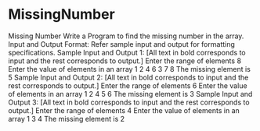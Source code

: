 # MissingNumber
Missing Number   Write a Program to find the missing number in the array.    Input and Output Format:  Refer sample input and output for formatting specifications.   Sample Input and Output 1:  [All text in bold corresponds to input and the rest corresponds to output.]  Enter the range of elements 8 Enter the value of elements in an array 1 2 4 6 3 7 8 The missing element is 5  Sample Input and Output 2: [All text in bold corresponds to input and the rest corresponds to output.] Enter the range of elements 6 Enter the value of elements in an array 1 2 4 5 6 The missing element is 3   Sample Input and Output 3: [All text in bold corresponds to input and the rest corresponds to output.] Enter the range of elements 4 Enter the value of elements in an array 1 3 4 The missing element is 2
